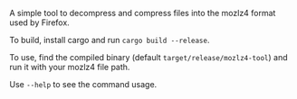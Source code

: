 A simple tool to decompress and compress files into the mozlz4 format used by Firefox.

To build, install cargo and run `cargo build --release`.

To use, find the compiled binary (default `target/release/mozlz4-tool`) and run it with your mozlz4 file path.

Use `--help` to see the command usage.
